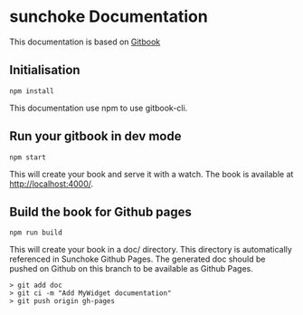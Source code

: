 # sunchoke Documentation

This documentation is based on [Gitbook](https://www.gitbook.com/)

## Initialisation
```
npm install
```
This documentation use npm to use gitbook-cli.

## Run your gitbook in dev mode
```
npm start
```
This will create your book and serve it with a watch. The book is available at [http://localhost:4000/](http://localhost:4000/).

## Build the book for Github pages
```
npm run build
```
This will create your book in a doc/ directory. This directory is automatically referenced in Sunchoke Github Pages.
The generated doc should be pushed on Github on this branch to be available as Github Pages.
```
> git add doc
> git ci -m "Add MyWidget documentation"
> git push origin gh-pages
```
